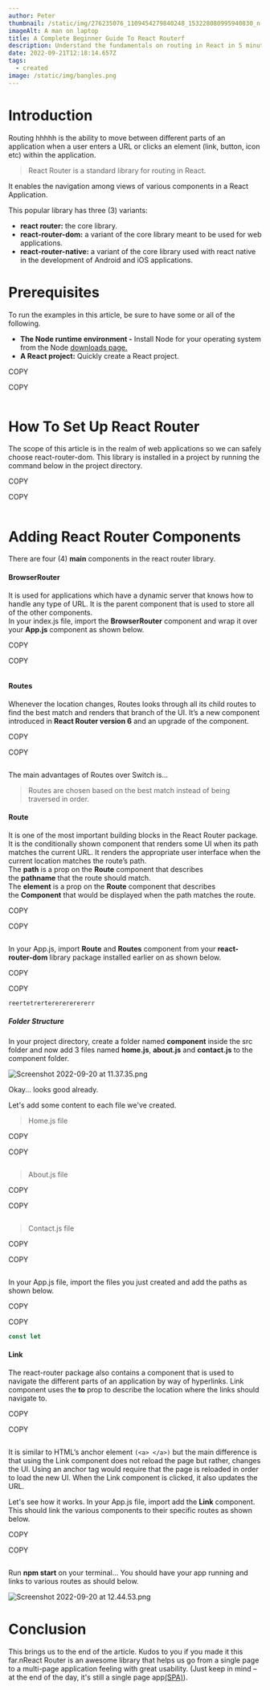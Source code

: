 ```yaml
---
author: Peter
thumbnail: /static/img/276235076_1109454279840248_153228080995940830_n.jpg
imageAlt: A man on laptop
title: A Complete Beginner Guide To React Routerf
description: Understand the fundamentals on routing in React in 5 minutes.
date: 2022-09-21T12:18:14.657Z
tags:
  - created
image: /static/img/bangles.png
---
```

# Introduction

Routing hhhhh is the ability to move between different parts of an application when a user enters a URL or clicks an element (link, button, icon etc) within the application.

> React Router is a standard library for routing in React.

It enables the navigation among views of various components in a React Application.

This popular library has three (3) variants:

* **react router:** the core library.
* **react-router-dom:** a variant of the core library meant to be used for web applications.
* **react-router-native:** a variant of the core library used with react native in the development of Android and iOS applications.

# [](https://paulkeno.hashnode.dev/a-complete-beginner-guide-to-react-router#heading-prerequisites "Permalink")Prerequisites

To run the examples in this article, be sure to have some or all of the following.

* **The Node runtime environment -** Install Node for your operating system from the Node [downloads page.](https://nodejs.org/en/download/)
* **A React project:** Quickly create a React project.

COPY

COPY

```

```

# [](https://paulkeno.hashnode.dev/a-complete-beginner-guide-to-react-router#heading-how-to-set-up-react-router "Permalink")How To Set Up React Router

The scope of this article is in the realm of web applications so we can safely choose react-router-dom. This library is installed in a project by running the command below in the project directory.

COPY

COPY

```

```

# [](https://paulkeno.hashnode.dev/a-complete-beginner-guide-to-react-router#heading-adding-react-router-components "Permalink")Adding React Router Components

There are four (4) **main** components in the react router library.

#### [](https://paulkeno.hashnode.dev/a-complete-beginner-guide-to-react-router#heading-browserrouter "Permalink")BrowserRouter

It is used for applications which have a dynamic server that knows how to handle any type of URL. It is the parent component that is used to store all of the other components.\
In your index.js file, import the **BrowserRouter** component and wrap it over your **App.js** component as shown below.

COPY

COPY

```

```

#### [](https://paulkeno.hashnode.dev/a-complete-beginner-guide-to-react-router#heading-routes "Permalink")Routes

Whenever the location changes, Routes looks through all its child routes to find the best match and renders that branch of the UI. It’s a new component introduced in **React Router version 6** and an upgrade of the component.

COPY

COPY

```

```

The main advantages of Routes over Switch is...

> Routes are chosen based on the best match instead of being traversed in order.

#### [](https://paulkeno.hashnode.dev/a-complete-beginner-guide-to-react-router#heading-route "Permalink")Route

It is one of the most important building blocks in the React Router package. It is the conditionally shown component that renders some UI when its path matches the current URL. It renders the appropriate user interface when the current location matches the route’s path.\
The **path** is a prop on the **Route** component that describes the **pathname** that the route should match.\
The **element** is a prop on the **Route** component that describes the **Component** that would be displayed when the path matches the route.

COPY

COPY

```

```

In your App.js, import **Route** and **Routes** component from your **react-router-dom** library package installed earlier on as shown below.

COPY

COPY

```
reertetrertererererererr
```

##### [](https://paulkeno.hashnode.dev/a-complete-beginner-guide-to-react-router#heading-folder-structure "Permalink")Folder Structure

In your project directory, create a folder named **component** inside the src folder and now add 3 files named **home.js**, **about.js** and **contact.js** to the component folder.

![Screenshot 2022-09-20 at 11.37.35.png](https://cdn.hashnode.com/res/hashnode/image/upload/v1663671876107/fjg93lmfH.png?auto=compress,format&format=webp)

Okay... looks good already.

Let's add some content to each file we've created.

> Home.js file

COPY

COPY

```

```

> About.js file

COPY

COPY

```

```

> Contact.js file

COPY

COPY

```

```

In your App.js file, import the files you just created and add the paths as shown below.

COPY

COPY

```javascript
const let
```

#### [](https://paulkeno.hashnode.dev/a-complete-beginner-guide-to-react-router#heading-link "Permalink")Link

The react-router package also contains a component that is used to navigate the different parts of an application by way of hyperlinks. Link component uses the **to** prop to describe the location where the links should navigate to.

COPY

COPY

```

```

It is similar to HTML’s anchor element `(<a> </a>)` but the main difference is that using the Link component does not reload the page but rather, changes the UI. Using an anchor tag would require that the page is reloaded in order to load the new UI. When the Link component is clicked, it also updates the URL.

Let's see how it works. In your App.js file, import add the **Link** component. This should link the various components to their specific routes as shown below.

COPY

COPY

```

```

Run **npm start** on your terminal... You should have your app running and links to various routes as should below.

![Screenshot 2022-09-20 at 12.44.53.png](/static/img/276235076_1109454279840248_153228080995940830_n.jpg "peter")

# [](https://paulkeno.hashnode.dev/a-complete-beginner-guide-to-react-router#heading-conclusion "Permalink")Conclusion

This brings us to the end of the article. Kudos to you if you made it this far.nReact Router is an awesome library that helps us go from a single page to a multi-page application feeling with great usability. (Just keep in mind – at the end of the day, it's still a single page app[(SPA)](https://developer.mozilla.org/en-US/docs/Glossary/SPA)).